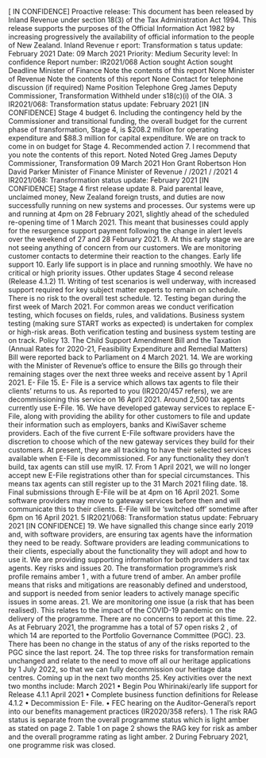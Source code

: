 \[ IN CONFIDENCE\] Proactive release: This document has been released by Inland Revenue under section 18(3) of the Tax Administration Act 1994. This release supports the purposes of the Official Information Act 1982 by increasing progressively the availability of official information to the people of New Zealand. Inland Revenue r eport: Transformation s tatus update: February 2021 Date: 09 March 2021 Priority: Medium Security level: In confidence Report number: IR2021/068 Action sought Action sought Deadline Minister of Finance Note the contents of this report None Minister of Revenue Note the contents of this report None Contact for telephone discussion (if required) Name Position Telephone Greg James Deputy Commissioner, Transformation Withheld under s18(c)(i) of the OIA. 3 IR2021/068: Transformation status update: February 2021 \[IN CONFIDENCE\] Stage 4 budget 6. Including the contingency held by the Commissioner and transitional funding, the overall budget for the current phase of transformation, Stage 4, is $208.2 million for operating expenditure and $88.3 million for capital expenditure. We are on track to come in on budget for Stage 4. Recommended action 7. I recommend that you note the contents of this report. Noted Noted Greg James Deputy Commissioner, Transformation 09 March 2021 Hon Grant Robertson Hon David Parker Minister of Finance Minister of Revenue / /2021 / /2021 4 IR2021/068: Transformation status update: February 2021 \[IN CONFIDENCE\] Stage 4 first release update 8. Paid parental leave, unclaimed money, New Zealand foreign trusts, and duties are now successfully running on new systems and processes. Our systems were up and running at 4pm on 28 February 2021, slightly ahead of the scheduled re-opening time of 1 March 2021. This meant that businesses could apply for the resurgence support payment following the change in alert levels over the weekend of 27 and 28 February 2021. 9. At this early stage we are not seeing anything of concern from our customers. We are monitoring customer contacts to determine their reaction to the changes. Early life support 10. Early life support is in place and running smoothly. We have no critical or high priority issues. Other updates Stage 4 second release (Release 4.1.2) 11. Writing of test scenarios is well underway, with increased support required for key subject matter experts to remain on schedule. There is no risk to the overall test schedule. 12. Testing began during the first week of March 2021. For common areas we conduct verification testing, which focuses on fields, rules, and validations. Business system testing (making sure START works as expected) is undertaken for complex or high-risk areas. Both verification testing and business system testing are on track. Policy 13. The Child Support Amendment Bill and the Taxation (Annual Rates for 2020-21, Feasibility Expenditure and Remedial Matters) Bill were reported back to Parliament on 4 March 2021. 14. We are working with the Minister of Revenue’s office to ensure the Bills go through their remaining stages over the next three weeks and receive assent by 1 April 2021. E- File 15. E- File is a service which allows tax agents to file their clients’ returns to us. As reported to you (IR2020/457 refers), we are decommissioning this service on 16 April 2021. Around 2,500 tax agents currently use E-File. 16. We have developed gateway services to replace E-File, along with providing the ability for other customers to file and update their information such as employers, banks and KiwiSaver scheme providers. Each of the five current E-File software providers have the discretion to choose which of the new gateway services they build for their customers. At present, they are all tracking to have their selected services available when E-File is decommissioned. For any functionality they don’t build, tax agents can still use myIR. 17. From 1 April 2021, we will no longer accept new E-File registrations other than for special circumstances. This means tax agents can still register up to the 31 March 2021 filing date. 18. Final submissions through E-File will be at 4pm on 16 April 2021. Some software providers may move to gateway services before then and will communicate this to their clients. E-File will be ‘switched off’ sometime after 6pm on 16 April 2021. 5 IR2021/068: Transformation status update: February 2021 \[IN CONFIDENCE\] 19. We have signalled this change since early 2019 and, with software providers, are ensuring tax agents have the information they need to be ready. Software providers are leading communications to their clients, especially about the functionality they will adopt and how to use it. We are providing supporting information for both providers and tax agents. Key risks and issues 20. The transformation programme’s risk profile remains amber 1 , with a future trend of amber. An amber profile means that risks and mitigations are reasonably defined and understood, and support is needed from senior leaders to actively manage specific issues in some areas. 21. We are monitoring one issue (a risk that has been realised). This relates to the impact of the COVID-19 pandemic on the delivery of the programme. There are no concerns to report at this time. 22. As at February 2021, the programme has a total of 57 open risks 2 , of which 14 are reported to the Portfolio Governance Committee (PGC). 23. There has been no change in the status of any of the risks reported to the PGC since the last report. 24. The top three risks for transformation remain unchanged and relate to the need to move off all our heritage applications by 1 July 2022, so that we can fully decommission our heritage data centres. Coming up in the next two months 25. Key activities over the next two months include: March 2021 • Begin Pou Whirinaki/early life support for Release 4.1.1 April 2021 • Complete business function definitions for Release 4.1.2 • Decommission E- File. • FEC hearing on the Auditor-General’s report into our benefits management practices (IR2020/358 refers). 1 The risk RAG status is separate from the overall programme status which is light amber as stated on page 2. Table 1 on page 2 shows the RAG key for risk as amber and the overall programme rating as light amber. 2 During February 2021, one programme risk was closed.
